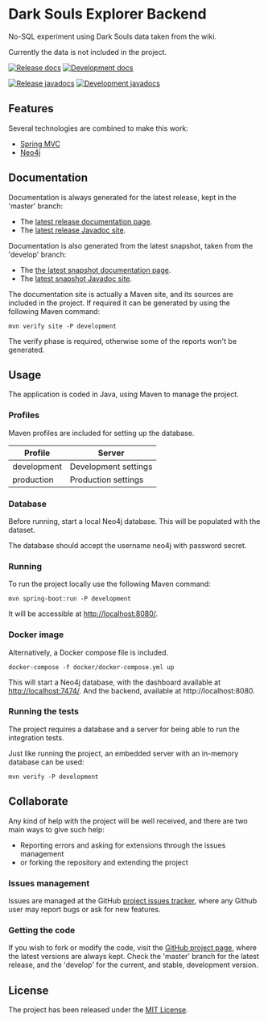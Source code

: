 # Dark Souls Explorer Backend

No-SQL experiment using Dark Souls data taken from the wiki.

Currently the data is not included in the project.

[![Release docs](https://img.shields.io/badge/docs-release-blue.svg)][site-release]
[![Development docs](https://img.shields.io/badge/docs-develop-blue.svg)][site-develop]

[![Release javadocs](https://img.shields.io/badge/javadocs-release-blue.svg)][javadoc-release]
[![Development javadocs](https://img.shields.io/badge/javadocs-develop-blue.svg)][javadoc-develop]

## Features

Several technologies are combined to make this work:

- [Spring MVC](https://spring.io/)
- [Neo4j](https://neo4j.com/)

## Documentation

Documentation is always generated for the latest release, kept in the 'master' branch:

- The [latest release documentation page][site-release].
- The [latest release Javadoc site][javadoc-release].

Documentation is also generated from the latest snapshot, taken from the 'develop' branch:

- The [the latest snapshot documentation page][site-develop].
- The [latest snapshot Javadoc site][javadoc-develop].

The documentation site is actually a Maven site, and its sources are included in the project. If required it can be generated by using the following Maven command:

```
mvn verify site -P development
```

The verify phase is required, otherwise some of the reports won't be generated.

## Usage

The application is coded in Java, using Maven to manage the project.

### Profiles

Maven profiles are included for setting up the database.

| Profile     | Server                   |
|-------------|--------------------------|
| development | Development settings     |
| production  | Production settings      |

### Database

Before running, start a local Neo4j database. This will be populated with the dataset.

The database should accept the username neo4j with password secret.

### Running

To run the project locally use the following Maven command:

```
mvn spring-boot:run -P development
```

It will be accessible at [http://localhost:8080/](http://localhost:8080/).

### Docker image

Alternatively, a Docker compose file is included.

```
docker-compose -f docker/docker-compose.yml up
```

This will start a Neo4j database, with the dashboard available at [http://localhost:7474/](http://localhost:7474/). And the backend, available at http://localhost:8080.

### Running the tests

The project requires a database and a server for being able to run the integration tests.

Just like running the project, an embedded server with an in-memory database can be used:

```
mvn verify -P development
```

## Collaborate

Any kind of help with the project will be well received, and there are two main ways to give such help:

- Reporting errors and asking for extensions through the issues management
- or forking the repository and extending the project

### Issues management

Issues are managed at the GitHub [project issues tracker][issues], where any Github user may report bugs or ask for new features.

### Getting the code

If you wish to fork or modify the code, visit the [GitHub project page][scm], where the latest versions are always kept. Check the 'master' branch for the latest release, and the 'develop' for the current, and stable, development version.

## License

The project has been released under the [MIT License][license].

[issues]: https://github.com/bernardo-mg/darksouls-explorer-backend/issues
[javadoc-develop]: https://docs.bernardomg.com/development/maven/darksouls-explorer-backend/apidocs
[javadoc-release]: https://docs.bernardomg.com/maven/darksouls-explorer-backend/apidocs
[license]: https://www.opensource.org/licenses/mit-license.php
[scm]: https://github.com/bernardo-mg/darksouls-explorer-backend
[site-develop]: https://docs.bernardomg.com/development/maven/darksouls-explorer-backend
[site-release]: https://docs.bernardomg.com/maven/darksouls-explorer-backend
